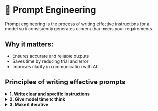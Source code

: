 # 🚀 Prompt Engineering

Prompt engineering is the process of writing effective instructions for a model so it consistently generates content that meets your requirements.

## Why it matters:

- Ensures accurate and reliable outputs
- Saves time by reducing trial and error
- Improves clarity in communication with AI

## Principles of writing effective prompts

<details>
<summary><strong>1. Write clear and specific instructions</strong></summary>

- **Be explicit with your instructions** (what exactly do you want) → [Clear instructions](./principle_one/clear_instructions.md)
- **Use delimiters** (backticks, xml tags) → [Delimiters](./principle_one/delimeters.md)
- **Ask for structured output** (JSON, HTML, bullet points) → Useful in generating mockData → [Structured Output](./principle_one/structured_output.md)
- **Check the assumptions required to complete the task** → add a fallback if the task can't be completed → [Assumption Check](./principle_one/assumption_check.md)
- **Few shot prompting** - Give examples of successful tasks → [Few Shot Prompting](./principle_one/few_shot_prompting.md)
- **Provide role** → [Role Based](./principle_one/role_based.md)

</details>

<details>
<summary><strong>2. Give model time to think</strong></summary>

- **Chain of Thought (COT)** - Ask AI to solve step by step → [Chain of Thought](./principle_two/cot.md)
- **Work it out before answering** - Encourage careful reasoning → [Workout Solution](./principle_two/workout_solution.md)

</details>

<details>
<summary><strong>3. Make it iterative</strong></summary>

- **Iterate and refine** - Try, check, improve prompts → [Iteration](./principle_three/iteration.md)
- **Break down complex tasks** - Split into manageable subtasks → [Break Down](./principle_three/break_down.md)

</details>
